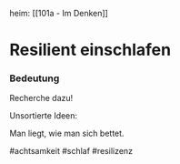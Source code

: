 heim: [[101a - Im Denken]]
# Resilient einschlafen
>

### Bedeutung
Recherche dazu!

Unsortierte Ideen:

Man liegt, wie man sich bettet.


#achtsamkeit #schlaf #resilizenz 
